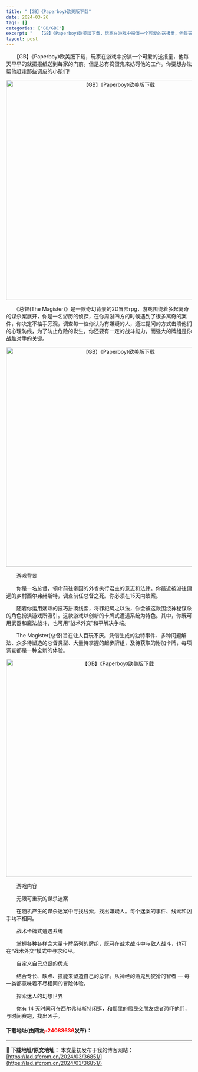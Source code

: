 ```yaml
---
title: "【GB】《Paperboy》欧美版下载"
date: 2024-03-26
tags: []
categories: ["GB/GBC"]
excerpt: "　　【GB】《Paperboy》欧美版下载，玩家在游戏中扮演一个可爱的送报童，他每天早早的就把报纸送到每家的门前。但是总有捣蛋鬼来妨碍他的工作。你要想办法帮他赶走那些调皮的小孩们! 　　《总督(The Magister)》是一款奇幻背景的2D冒险rpg，游戏围绕着多起离奇的谋杀案展开，你是一名游历的&hellip;"
layout: post
---
```


 <p>　　【GB】《Paperboy》欧美版下载，玩家在游戏中扮演一个可爱的送报童，他每天早早的就把报纸送到每家的门前。但是总有捣蛋鬼来妨碍他的工作。你要想办法帮他赶走那些调皮的小孩们!</p> <p align="center"><img align="" border="0" src="https://lad.sfcrom.cn/wp-content/uploads/2024/03/20240326_660282a8bb949.png" width="597" alt="【GB】《Paperboy》欧美版下载" /></p> <p>　　《总督(The Magister)》是一款奇幻背景的2D冒险rpg，游戏围绕着多起离奇的谋杀案展开，你是一名游历的侦探，在你周游四方的时候遇到了很多离奇的案件，你决定不袖手旁观，调查每一位你认为有嫌疑的人，通过提问的方式击溃他们的心理防线，为了防止危险的发生，你还要有一定的战斗能力，而强大的牌组是你战胜对手的关键。</p> <p align="center"><img align="" border="0" src="https://lad.sfcrom.cn/wp-content/uploads/2024/03/20240326_660282a9e0f91.png" width="596" alt="【GB】《Paperboy》欧美版下载" /></p> <p>　　游戏背景</p> <p>　　你是一名总督，领命前往帝国的外省执行君主的意志和法律。你最近被派往偏远的乡村西尔弗赫斯特，调查前任总督之死。你必须在15天内破案。</p> <p>　　随着你运用娴熟的技巧拼凑线索，将罪犯绳之以法，你会被这款围绕神秘谋杀的角色扮演游戏所吸引。这款游戏以创新的卡牌式遭遇系统为特色。其中，你既可用武器和魔法战斗，也可用&ldquo;战术外交&rdquo;和平解决争端。</p> <p>　　The Magister(总督)旨在让人百玩不厌。凭借生成的独特事件、多种问题解法、众多待塑造的总督类型、大量待掌握的起步牌组，及待获取的附加卡牌，每项调查都是一种全新的体验。</p> <p align="center"><img align="" border="0" src="https://lad.sfcrom.cn/wp-content/uploads/2024/03/20240326_660282ab01dff.png" width="592" alt="【GB】《Paperboy》欧美版下载" /></p> <p>　　游戏内容</p> <p>　　无限可重玩的谋杀迷案</p> <p>　　在随机产生的谋杀迷案中寻找线索，找出嫌疑人。每个迷案的事件、线索和凶手均不相同。</p> <p>　　战术卡牌式遭遇系统</p> <p>　　掌握各种各样含大量卡牌系列的牌组，既可在战术战斗中与敌人战斗，也可在&ldquo;战术外交&rdquo;模式中寻求和平。</p> <p>　　自定义自己总督的优点</p> <p>　　结合专长、缺点、技能来塑造自己的总督。从神经的酒鬼到狡猾的智者 &mdash; 每一类都意味着不尽相同的冒险体验。</p> <p>　　探索迷人的幻想世界</p> <p>　　你有 14 天时间可在西尔弗赫斯特闲逛，和那里的居民交朋友或者恐吓他们，与时间赛跑，找出凶手。</p> <p><h4>下载地址(由网友<font color="red">p24083636</font>发布)：</h4></p> 

---
📖 **下载地址/原文地址：** 本文最初发布于我的博客网站：[https://lad.sfcrom.cn/2024/03/36851/](https://lad.sfcrom.cn/2024/03/36851/)
